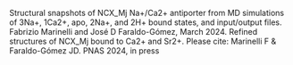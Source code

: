 Structural snapshots of NCX_Mj Na+/Ca2+ antiporter from MD simulations of 3Na+, 1Ca2+, apo, 2Na+, and 2H+ bound states, and input/output files.
Fabrizio Marinelli and José D Faraldo-Gómez, March 2024. Refined structures of NCX_Mj bound to Ca2+ and Sr2+.
Please cite: Marinelli F & Faraldo-Gómez JD. PNAS 2024, in press
